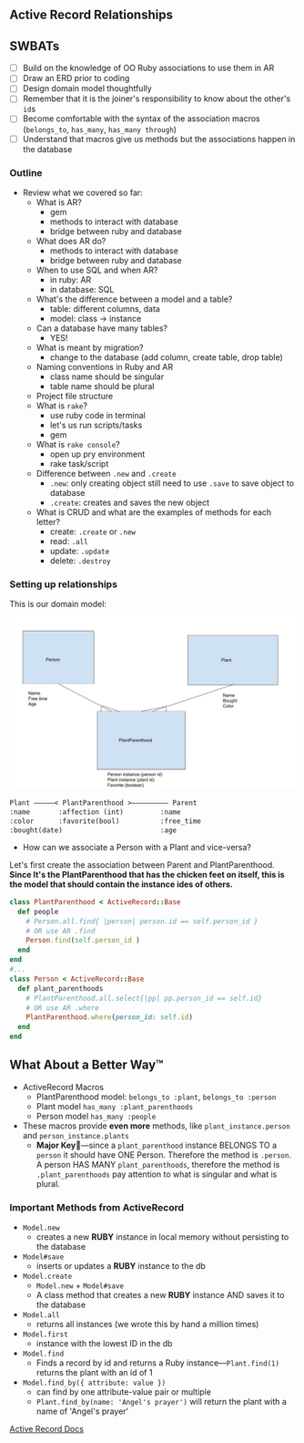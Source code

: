 Active Record Relationships
---

## SWBATs
- [ ] Build on the knowledge of OO Ruby associations to use them in AR
- [ ] Draw an ERD prior to coding
- [ ] Design domain model thoughtfully
- [ ] Remember that it is the joiner's responsibility to know about the other's `id`s
- [ ] Become comfortable with the syntax of the association macros (`belongs_to`, `has_many`, `has_many through`) 
- [ ] Understand that macros give us methods but the associations happen in the database

### Outline
* Review what we covered so far:
    - What is AR?
      - gem
      - methods to interact with database
      - bridge between ruby and database
    - What does AR do?
      - methods to interact with database
      - bridge between ruby and database
    - When to use SQL and when AR?
      - in ruby: AR
      - in database: SQL
    - What's the difference between a model and a table?
      - table: different columns, data
      - model: class -> instance
    - Can a database have many tables?
      - YES!
    - What is meant by migration?
      - change to the database (add column, create table, drop table)
    - Naming conventions in Ruby and AR
      - class name should be singular
      - table name should be plural
    - Project file structure
    - What is `rake`?
      - use ruby code in terminal
      - let's us run scripts/tasks
      - gem
    - What is `rake console`?
      - open up pry environment
      - rake task/script
    - Difference between `.new` and `.create`
      - `.new`: only creating object still need to use `.save` to save object to database
      - `.create`: creates and saves the new object
    - What is CRUD and what are the examples of methods for each letter?
      - create: `.create` or `.new`
      - read: `.all`
      - update: `.update`
      - delete: `.destroy`

### Setting up relationships

This is our domain model:

<img src="erd.jpg" style="display:inline"  alt="many to many relationship between plant and person">

```
Plant —————< PlantParenthood >————————— Parent
:name       :affection (int)         :name
:color      :favorite(bool)          :free_time
:bought(date)                        :age
```

- How can we associate a Person with a Plant and vice-versa?

Let's first create the association between Parent and PlantParenthood. **Since It's the PlantParenthood that has the chicken feet on itself, this is the model that should contain the instance ides of others.**

```ruby
class PlantParenthood < ActiveRecord::Base
  def people
    # Person.all.find{ |person| person.id == self.person_id }
    # OR use AR .find
    Person.find(self.person_id )
  end
end
#...
class Person < ActiveRecord::Base
  def plant_parenthoods
    # PlantParenthood.all.select{|pp| pp.person_id == self.id}
    # OR use AR .where
    PlantParenthood.where(person_id: self.id)
  end
end
```

## What About a Better Way™️

- ActiveRecord Macros
  - PlantParenthood model: `belongs_to :plant`, `belongs_to :person`
  - Plant model `has_many :plant_parenthoods`
  - Person model `has_many :people`
- These macros provide **even more** methods, like `plant_instance.person` and `person_instance.plants`
  - **Major Key🔑**––since a `plant_parenthood` instance BELONGS TO a `person` it should have ONE Person. Therefore the method is `.person`. A person HAS MANY `plant_parenthoods`, therefore the method is `.plant_parenthoods` pay attention to what is singular and what is plural.

### Important Methods from ActiveRecord

- `Model.new`
  - creates a new **RUBY** instance in local memory without persisting to the database
- `Model#save`
  - inserts or updates a **RUBY** instance to the db
- `Model.create`
  - `Model.new` + `Model#save`
  - A class method that creates a new **RUBY** instance AND saves it to the database
- `Model.all`
  - returns all instances (we wrote this by hand a million times)
- `Model.first`
  - instance with the lowest ID in the db
- `Model.find`
  - Finds a record by id and returns a Ruby instance––`Plant.find(1)` returns the plant with an id of 1
- `Model.find_by({ attribute: value })`
  - can find by one attribute-value pair or multiple
  - `Plant.find_by(name: 'Angel's prayer')` will return the plant with a name of 'Angel's prayer'

[Active Record Docs](http://edgeguides.rubyonrails.org/active_record_migrations.html#using-the-up-down-methods)
